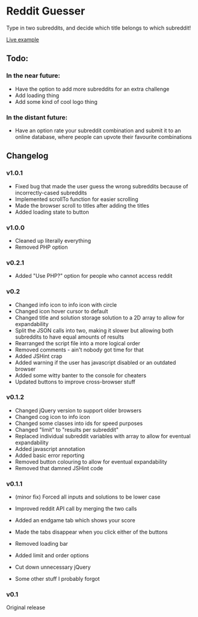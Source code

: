 # Reddit Guesser

Type in two subreddits, and decide which title belongs to which subreddit!

[Live example](http://www.natzim.me/reddit-guesser/)

## Todo:

### In the near future:

- Have the option to add more subreddits for an extra challenge
- Add loading thing
- Add some kind of cool logo thing

### In the distant future:

- Have an option rate your subreddit combination and submit it to an online database, where people can upvote their favourite combinations

## Changelog

### v1.0.1

- Fixed bug that made the user guess the wrong subreddits because of incorrectly-cased subreddits
- Implemented scrollTo function for easier scrolling
- Made the browser scroll to titles after adding the titles
- Added loading state to button

### v1.0.0

- Cleaned up literally everything
- Removed PHP option

### v0.2.1

- Added "Use PHP?" option for people who cannot access reddit

### v0.2

- Changed info icon to info icon with circle
- Changed icon hover cursor to default
- Changed title and solution storage solution to a 2D array to allow for expandability
- Split the JSON calls into two, making it slower but allowing both subreddits to have equal amounts of results
- Rearranged the script file into a more logical order
- Removed comments - ain't nobody got time for that
- Added JSHint crap
- Added warning if the user has javascript disabled or an outdated browser
- Added some witty banter to the console for cheaters
- Updated buttons to improve cross-browser stuff

### v0.1.2

- Changed jQuery version to support older browsers
- Changed cog icon to info icon
- Changed some classes into ids for speed purposes
- Changed "limit" to "results per subreddit"
- Replaced individual subreddit variables with array to allow for eventual expandability
- Added javascript annotation
- Added basic error reporting
- Removed button colouring to allow for eventual expandability
- Removed that damned JSHint code

### v0.1.1

- (minor fix) Forced all inputs and solutions to be lower case

- Improved reddit API call by merging the two calls
- Added an endgame tab which shows your score
- Made the tabs disappear when you click either of the buttons
- Removed loading bar
- Added limit and order options
- Cut down unnecessary jQuery
- Some other stuff I probably forgot

### v0.1

Original release
